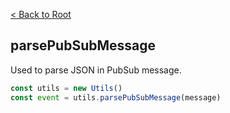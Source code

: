 [< Back to Root](../../README.md)

## parsePubSubMessage

Used to parse JSON in PubSub message.

```js
const utils = new Utils()
const event = utils.parsePubSubMessage(message)
```
